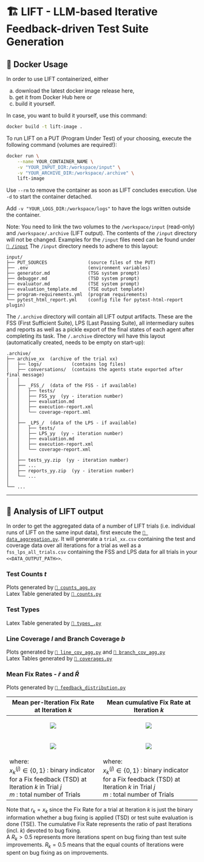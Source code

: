 # 🏗 LIFT - LLM-based Iterative Feedback-driven Test Suite Generation

## 🐳 Docker Usage

In order to use LIFT containerized, either
<ol type="a">
  <li>download the latest docker image release here,</li>
  <li>get it from Docker Hub here or</li>
  <li>build it yourself.</li>
</ol>

In case, you want to build it yourself, use this command:
```bash
docker build -t lift-image .
```

To run LIFT on a PUT (Program Under Test) of your choosing, execute the following command (volumes are required!):
```bash
docker run \
    --name YOUR_CONTAINER_NAME \
    -v "YOUR_INPUT_DIR:/workspace/input" \
    -v "YOUR_ARCHIVE_DIR:/workspace/.archive" \
    lift-image
```
Use `--rm` to remove the container as soon as LIFT concludes execution.
Use `-d` to start the container detached.

Add `-v "YOUR_LOGS_DIR:/workspace/logs"` to have the logs written outside the container.


Note: You need to link the two volumes to the `/workspace/input` (read-only) and `/workspace/.archive` (LIFT output).
The contents of the `/input` directory will not be changed. Examples for the `/input` files need can be found under [`📂 /input`](./input) The `/input` directory needs to adhere to this layout:<br>
```
input/
├── PUT_SOURCES               (source files of the PUT)
├── .env                      (environment variables)
├── generator.md              (TSG system prompt)
├── debugger.md               (TSD system prompt)
├── evaluator.md              (TSE system prompt)
├── evaluation_template.md    (TSE output template)
├── program-requirements.yml  (program requirements)
└── pytest_html_report.yml    (config file for pytest-html-report plugin)
```

The `/.archive` directory will contain all LIFT output artifacts. These are the FSS (First Sufficient Suite), LPS (Last Passing Suite), all intermediary suites and reports as well as a pickle export of the final states of each agent after completing its task.
The `/.archive` directory wil have this layout (automatically created, needs to be empty on start-up):<br>
```
.archive/
├── archive_xx  (archive of the trial xx)
│   ├── logs/           (contains log files)
│   ├── conversations/  (contains the agents state exported after final message)
│   │
│   ├── _FSS_/  (data of the FSS - if available)
│   │   ├── tests/
│   │   ├── FSS_yy  (yy - iteration number)
│   │   ├── evaluation.md
│   │   ├── execution-report.xml
│   │   └── coverage-report.xml
│   │
│   ├── _LPS_/  (data of the LPS - if available)
│   │   ├── tests/
│   │   ├── LPS_yy  (yy - iteration number)
│   │   ├── evaluation.md
│   │   ├── execution-report.xml
│   │   └── coverage-report.xml
│   │
│   ├── tests_yy.zip  (yy - iteration number)
│   ├── ...
│   ├── reports_yy.zip  (yy - iteration number)
│   └── ...
│
└── ...
```

---

## 🔬 Analysis of LIFT output

In order to get the aggregated data of a number of LIFT trials (i.e. individual runs of LIFT on the same input data), first execute the [`📄 data_aggregation.py`](./analysis/data_aggregation.py).
It will generate a `trial_xx.csv` containing the test and coverage data over all iterations for a trial as well as a `fss_lps_all_trials.csv` containing the FSS and LPS data for all trials in your `<<DATA_OUTPUT_PATH>>`.


### Test Counts $t$

Plots generated by [`📄 counts_agg.py`](./analysis/plotting/counts_agg.py)<br>
Latex Table generated by [`📄 counts.py`](./analysis/table_data/counts.py)


### Test Types

Latex Table generated by [`📄 types_.py`](./analysis/table_data/types_.py)


### Line Coverage $l$ and Branch Coverage $b$

Plots generated by [`📄 line_cov_agg.py`](./analysis/plotting/line_cov_agg.py) and [`📄 branch_cov_agg.py`](./analysis/plotting/branch_cov_agg.py)<br>
Latex Tables generated by [`📄 coverages.py`](./analysis/table_data/coverages.py)


### Mean Fix Rates - $\bar{r}$ and $\bar{R}$

Plots generated by [`📄 feedback_distribution.py`](./analysis/plotting/feedback_distribution.py)

| Mean per-Iteration Fix Rate at Iteration $k$                                                                                                                  | Mean cumulative Fix Rate at Iteration $k$                                                                                                                                                |
|---------------------------------------------------------------------------------------------------------------------------------------------------------------|------------------------------------------------------------------------------------------------------------------------------------------------------------------------------------------|
| <p align="center"><img src="https://math.vercel.app/?from=\bar{r}_k = \frac{1}{m} \sum_{j=1}^{m} r_{k}^{(j)} = \frac{1}{m} \sum_{j=1}^{m} x_{k}^{(j)}" /></p> | <p align="center"><img src="https://math.vercel.app/?from=\bar{R}_k = \frac{1}{m} \sum_{j=1}^{m} R_{k}^{(j)} = \frac{1}{m} \sum_{j=1}^{m} \frac{1}{k} \sum_{i=1}^{k} x_{i}^{(j)}" /></p> |
| <p align="center"><img src="https://math.vercel.app/?from=r_{k}^{(j)} = x_{k}^{(j)}" /></p>                                                                   | <p align="center"><img src="https://math.vercel.app/?from=R_{k}^{(j)} = \frac{1}{k} \sum_{i=1}^{k} x_{i}^{(j)}" /></p>                                                                   |
| where: <br> $x_{k}^{(j)} \in \{0,1\}$ : binary indicator for a Fix feedback (TSD) at Iteration $k$ in Trial $j$ <br> $m$ : total number of Trials             | where: <br> $x_{k}^{(j)} \in \{0,1\}$ : binary indicator for a Fix feedback (TSD) at Iteration $k$ in Trial $j$ <br> $m$ : total number of Trials                                        |

Note that $r_k = x_k$ since the Fix Rate for a trial at Iteration $k$ is just the binary information whether a bug fixing is applied (TSD) or test suite evaluation is done (TSE).
The cumulative Fix Rate represents the ratio of past Iterations (incl. $k$) devoted to bug fixing.<br>
A $R_k > 0.5$ represents more iterations spent on bug fixing than test suite improvements.
$R_k = 0.5$ means that the equal counts of Iterations were spent on bug fixing as on improvements.
